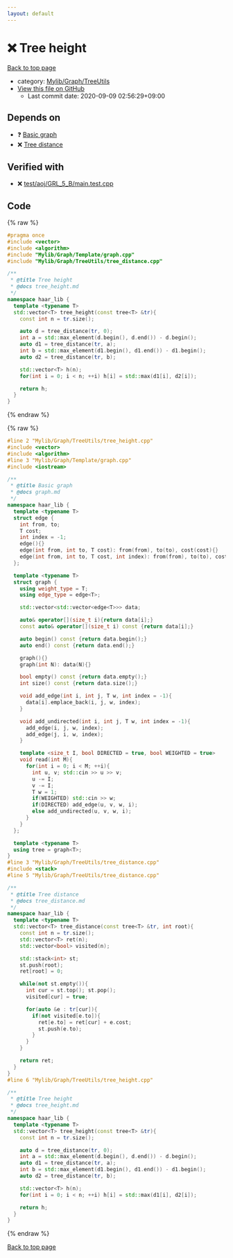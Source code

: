 ```yaml
---
layout: default
---
```


<!-- mathjax config similar to math.stackexchange -->
<script type="text/javascript" async
  src="https://cdnjs.cloudflare.com/ajax/libs/mathjax/2.7.5/MathJax.js?config=TeX-MML-AM_CHTML">
</script>
<script type="text/x-mathjax-config">
  MathJax.Hub.Config({
    TeX: { equationNumbers: { autoNumber: "AMS" }},
    tex2jax: {
      inlineMath: [ ['$','$'] ],
      processEscapes: true
    },
    "HTML-CSS": { matchFontHeight: false },
    displayAlign: "left",
    displayIndent: "2em"
  });
</script>

<script type="text/javascript" src="https://cdnjs.cloudflare.com/ajax/libs/jquery/3.4.1/jquery.min.js"></script>
<script src="https://cdn.jsdelivr.net/npm/jquery-balloon-js@1.1.2/jquery.balloon.min.js" integrity="sha256-ZEYs9VrgAeNuPvs15E39OsyOJaIkXEEt10fzxJ20+2I=" crossorigin="anonymous"></script>
<script type="text/javascript" src="../../../../assets/js/copy-button.js"></script>
<link rel="stylesheet" href="../../../../assets/css/copy-button.css" />


# :x: Tree height

<a href="../../../../index.html">Back to top page</a>

* category: <a href="../../../../index.html#a41ea9974466d4f509bcbf59f2ee921e">Mylib/Graph/TreeUtils</a>
* <a href="{{ site.github.repository_url }}/blob/master/Mylib/Graph/TreeUtils/tree_height.cpp">View this file on GitHub</a>
    - Last commit date: 2020-09-09 02:56:29+09:00




## Depends on

* :question: <a href="../Template/graph.cpp.html">Basic graph</a>
* :x: <a href="tree_distance.cpp.html">Tree distance</a>


## Verified with

* :x: <a href="../../../../verify/test/aoj/GRL_5_B/main.test.cpp.html">test/aoj/GRL_5_B/main.test.cpp</a>


## Code

<a id="unbundled"></a>
{% raw %}
```cpp
#pragma once
#include <vector>
#include <algorithm>
#include "Mylib/Graph/Template/graph.cpp"
#include "Mylib/Graph/TreeUtils/tree_distance.cpp"

/**
 * @title Tree height
 * @docs tree_height.md
 */
namespace haar_lib {
  template <typename T>
  std::vector<T> tree_height(const tree<T> &tr){
    const int n = tr.size();

    auto d = tree_distance(tr, 0);
    int a = std::max_element(d.begin(), d.end()) - d.begin();
    auto d1 = tree_distance(tr, a);
    int b = std::max_element(d1.begin(), d1.end()) - d1.begin();
    auto d2 = tree_distance(tr, b);

    std::vector<T> h(n);
    for(int i = 0; i < n; ++i) h[i] = std::max(d1[i], d2[i]);

    return h;
  }
}

```
{% endraw %}

<a id="bundled"></a>
{% raw %}
```cpp
#line 2 "Mylib/Graph/TreeUtils/tree_height.cpp"
#include <vector>
#include <algorithm>
#line 3 "Mylib/Graph/Template/graph.cpp"
#include <iostream>

/**
 * @title Basic graph
 * @docs graph.md
 */
namespace haar_lib {
  template <typename T>
  struct edge {
    int from, to;
    T cost;
    int index = -1;
    edge(){}
    edge(int from, int to, T cost): from(from), to(to), cost(cost){}
    edge(int from, int to, T cost, int index): from(from), to(to), cost(cost), index(index){}
  };

  template <typename T>
  struct graph {
    using weight_type = T;
    using edge_type = edge<T>;

    std::vector<std::vector<edge<T>>> data;

    auto& operator[](size_t i){return data[i];}
    const auto& operator[](size_t i) const {return data[i];}

    auto begin() const {return data.begin();}
    auto end() const {return data.end();}

    graph(){}
    graph(int N): data(N){}

    bool empty() const {return data.empty();}
    int size() const {return data.size();}

    void add_edge(int i, int j, T w, int index = -1){
      data[i].emplace_back(i, j, w, index);
    }

    void add_undirected(int i, int j, T w, int index = -1){
      add_edge(i, j, w, index);
      add_edge(j, i, w, index);
    }

    template <size_t I, bool DIRECTED = true, bool WEIGHTED = true>
    void read(int M){
      for(int i = 0; i < M; ++i){
        int u, v; std::cin >> u >> v;
        u -= I;
        v -= I;
        T w = 1;
        if(WEIGHTED) std::cin >> w;
        if(DIRECTED) add_edge(u, v, w, i);
        else add_undirected(u, v, w, i);
      }
    }
  };

  template <typename T>
  using tree = graph<T>;
}
#line 3 "Mylib/Graph/TreeUtils/tree_distance.cpp"
#include <stack>
#line 5 "Mylib/Graph/TreeUtils/tree_distance.cpp"

/**
 * @title Tree distance
 * @docs tree_distance.md
 */
namespace haar_lib {
  template <typename T>
  std::vector<T> tree_distance(const tree<T> &tr, int root){
    const int n = tr.size();
    std::vector<T> ret(n);
    std::vector<bool> visited(n);

    std::stack<int> st;
    st.push(root);
    ret[root] = 0;

    while(not st.empty()){
      int cur = st.top(); st.pop();
      visited[cur] = true;

      for(auto &e : tr[cur]){
        if(not visited[e.to]){
          ret[e.to] = ret[cur] + e.cost;
          st.push(e.to);
        }
      }
    }

    return ret;
  }
}
#line 6 "Mylib/Graph/TreeUtils/tree_height.cpp"

/**
 * @title Tree height
 * @docs tree_height.md
 */
namespace haar_lib {
  template <typename T>
  std::vector<T> tree_height(const tree<T> &tr){
    const int n = tr.size();

    auto d = tree_distance(tr, 0);
    int a = std::max_element(d.begin(), d.end()) - d.begin();
    auto d1 = tree_distance(tr, a);
    int b = std::max_element(d1.begin(), d1.end()) - d1.begin();
    auto d2 = tree_distance(tr, b);

    std::vector<T> h(n);
    for(int i = 0; i < n; ++i) h[i] = std::max(d1[i], d2[i]);

    return h;
  }
}

```
{% endraw %}

<a href="../../../../index.html">Back to top page</a>

